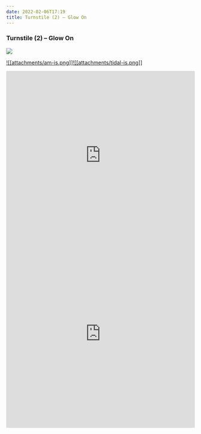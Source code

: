 ```yaml
---
date: 2022-02-06T17:19
title: Turnstile (2) – Glow On
---
```

### Turnstile (2) – Glow On
[![](https://i.discogs.com/x7du0j04b2RjqcN4Mn-trpD7Y3-scL0YWdyB4erzNG4/rs:fit/g:sm/q:90/h:600/w:600/czM6Ly9kaXNjb2dz/LWltYWdlcy9SLTIw/MDIxOTM1LTE2MzAx/Mjg2NDQtNDU5NS5q/cGVn.jpeg)][1] 

[1]: https://www.discogs.com/release/20021935
[2]: https://music.apple.com/us/album/1576430192
[3]: https://listen.tidal.com/album/193913258

[![[attachments/am-is.png]]][2][![[attachments/tidal-is.png]]][3]

<iframe allow="autoplay *; encrypted-media *; fullscreen *" frameborder="0" height="450" style="width:100%;max-width:660px;overflow:hidden;background:transparent;" sandbox="allow-forms allow-popups allow-same-origin allow-scripts allow-storage-access-by-user-activation allow-top-navigation-by-user-activation" src="https://embed.music.apple.com/us/album/turn-blue/1576430192"></iframe>
<div style="position: relative; padding-bottom: 100%; height: 0; overflow: hidden; max-width: 100%;"><iframe src="https://embed.tidal.com/albums/193913258?layout=gridify" frameborder= "0" allowfullscreen style="position: absolute; top: 0; left: 0; width: 100%; height: 1px; min-height: 100%; margin: 0 auto;"></iframe></div>